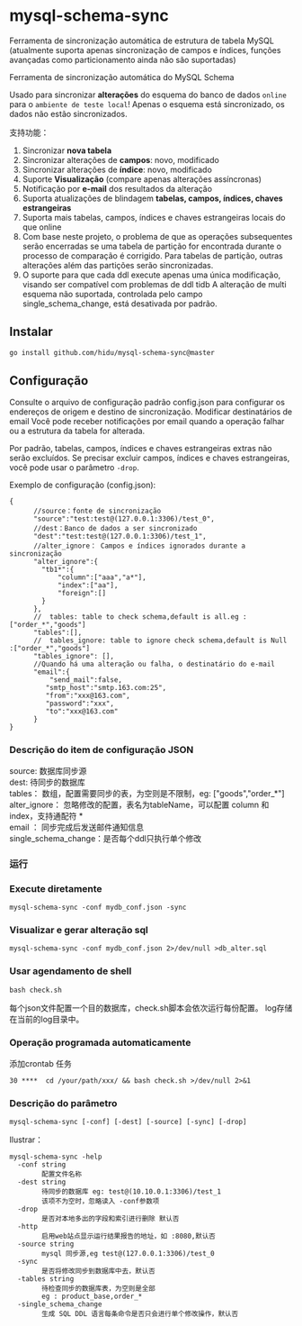 # mysql-schema-sync

Ferramenta de sincronização automática de estrutura de tabela MySQL (atualmente suporta apenas sincronização de campos e índices, funções avançadas como particionamento ainda não são suportadas)

Ferramenta de sincronização automática do MySQL Schema  

Usado para sincronizar **alterações** do esquema do banco de dados `online` para o `ambiente de teste local`!
Apenas o esquema está sincronizado, os dados não estão sincronizados.

支持功能：  

1. Sincronizar **nova tabela**
2. Sincronizar alterações de **campos**: novo, modificado
3. Sincronizar alterações de **índice**: novo, modificado
4. Suporte **Visualização** (compare apenas alterações assíncronas)
5. Notificação por **e-mail** dos resultados da alteração
6. Suporta atualizações de blindagem **tabelas, campos, índices, chaves estrangeiras**
7. Suporta mais tabelas, campos, índices e chaves estrangeiras locais do que online
8. Com base neste projeto, o problema de que as operações subsequentes serão encerradas se uma tabela de partição for encontrada durante o processo de comparação é corrigido. Para tabelas de partição, outras alterações além das partições serão sincronizadas.
9. O suporte para que cada ddl execute apenas uma única modificação, visando ser compatível com problemas de ddl tidb A alteração de multi esquema não suportada, controlada pelo campo single_schema_change, está desativada por padrão.

## Instalar

```bash
go install github.com/hidu/mysql-schema-sync@master
```

## Configuração

Consulte o arquivo de configuração padrão config.json para configurar os endereços de origem e destino de sincronização.
Modificar destinatários de email Você pode receber notificações por email quando a operação falhar ou a estrutura da tabela for alterada.  

Por padrão, tabelas, campos, índices e chaves estrangeiras extras não serão excluídos. Se precisar excluir campos, índices e chaves estrangeiras, você pode usar o parâmetro `-drop`.

Exemplo de configuração (config.json):

```
{
      //source：fonte de sincronização
      "source":"test:test@(127.0.0.1:3306)/test_0",
      //dest：Banco de dados a ser sincronizado
      "dest":"test:test@(127.0.0.1:3306)/test_1",
      //alter_ignore： Campos e índices ignorados durante a sincronização
      "alter_ignore":{
        "tb1*":{
            "column":["aaa","a*"],
            "index":["aa"],
            "foreign":[]
        }
      },
      //  tables: table to check schema,default is all.eg :["order_*","goods"]
      "tables":[],
      //  tables_ignore: table to ignore check schema,default is Null :["order_*","goods"]
      "tables_ignore": [],
      //Quando há uma alteração ou falha, o destinatário do e-mail
      "email":{
          "send_mail":false,
         "smtp_host":"smtp.163.com:25",
         "from":"xxx@163.com",
         "password":"xxx",
         "to":"xxx@163.com"
      }
}
```

### Descrição do item de configuração JSON

source: 数据库同步源  
dest:   待同步的数据库  
tables： 数组，配置需要同步的表，为空则是不限制，eg: ["goods","order_*"]  
alter_ignore： 忽略修改的配置，表名为tableName，可以配置 column 和 index，支持通配符 *  
email ： 同步完成后发送邮件通知信息  
single_schema_change：是否每个ddl只执行单个修改

### 运行

### Execute diretamente

```shell
mysql-schema-sync -conf mydb_conf.json -sync
```

### Visualizar e gerar alteração sql

```shell
mysql-schema-sync -conf mydb_conf.json 2>/dev/null >db_alter.sql
```

### Usar agendamento de shell

```shell
bash check.sh
```

每个json文件配置一个目的数据库，check.sh脚本会依次运行每份配置。
log存储在当前的log目录中。

### Operação programada automaticamente

添加crontab 任务

```shell
30 ****  cd /your/path/xxx/ && bash check.sh >/dev/null 2>&1
```

### Descrição do parâmetro

```shell
mysql-schema-sync [-conf] [-dest] [-source] [-sync] [-drop]
```

Ilustrar：

```shell
mysql-schema-sync -help  
  -conf string
        配置文件名称
  -dest string
        待同步的数据库 eg: test@(10.10.0.1:3306)/test_1
        该项不为空时，忽略读入 -conf参数项
  -drop
        是否对本地多出的字段和索引进行删除 默认否
  -http
        启用web站点显示运行结果报告的地址，如 :8080,默认否
  -source string
        mysql 同步源,eg test@(127.0.0.1:3306)/test_0
  -sync
        是否将修改同步到数据库中去，默认否
  -tables string
        待检查同步的数据库表，为空则是全部
        eg : product_base,order_*
  -single_schema_change
        生成 SQL DDL 语言每条命令是否只会进行单个修改操作，默认否
```
